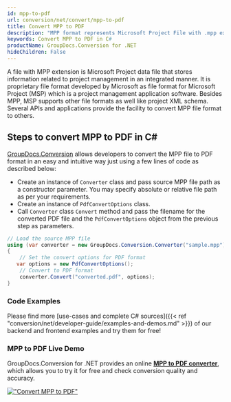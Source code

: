 ```yaml
---
id: mpp-to-pdf
url: conversion/net/convert/mpp-to-pdf
title: Convert MPP to PDF
description: "MPP format represents Microsoft Project File with .mpp extension. Learn how to convert MPP to PDF file programmatically in C# language using GroupDocs.Conversion for .NET library."
keywords: Convert MPP to PDF in C#
productName: GroupDocs.Conversion for .NET
hideChildren: False
---
```


A file with MPP extension is Microsoft Project data file that stores information related to project management in an integrated manner. It is proprietary file format developed by Microsoft as file format for Microsoft Project (MSP) which is a project management application software. Besides MPP, MSP supports other file formats as well like project XML schema. Several APIs and applications provide the facility to convert MPP file format to others.

## Steps to convert MPP to PDF in C#

[GroupDocs.Conversion](https://products.groupdocs.com/conversion/net) allows developers to convert the MPP file to PDF format in an easy and intuitive way just using a few lines of code as described below:

* Create an instance of `Converter` class and pass source MPP file path as a constructor parameter. You may specify absolute or relative file path as per your requirements. 
* Create an instance of `PdfConvertOptions` class.
* Call `Converter` class `Convert` method and pass the filename for the converted PDF file and the `PdfConvertOptions` object from the previous step as parameters.

```csharp
// Load the source MPP file
using (var converter = new GroupDocs.Conversion.Converter("sample.mpp"))
{
    // Set the convert options for PDF format
   var options = new PdfConvertOptions();
    // Convert to PDF format
    converter.Convert("converted.pdf", options);
}
```

### Code Examples

Please find more [use-cases and complete C# sources]({{< ref "conversion/net/developer-guide/examples-and-demos.md" >}}) of our backend and frontend examples and try them for free!

### MPP to PDF Live Demo

GroupDocs.Conversion for .NET provides an online [**MPP to PDF converter**](https://products.groupdocs.app/conversion/mpp-to-pdf), which allows you to try it for free and check conversion quality and accuracy.

[!["Convert MPP to PDF"](conversion/net/images/convert-to-pdf/convert-mpp-to-pdf.png)](https://products.groupdocs.app/conversion/mpp-to-pdf)